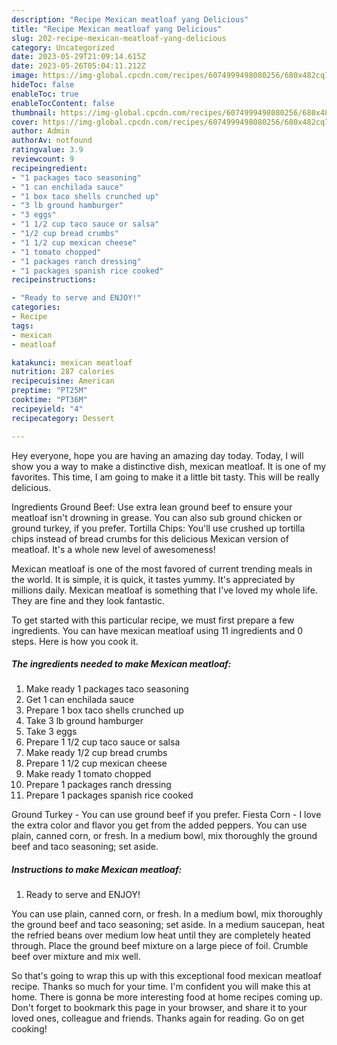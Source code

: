 ```yaml
---
description: "Recipe Mexican meatloaf yang Delicious"
title: "Recipe Mexican meatloaf yang Delicious"
slug: 202-recipe-mexican-meatloaf-yang-delicious
category: Uncategorized
date: 2023-05-29T21:09:14.615Z
date: 2023-05-26T05:04:11.212Z
image: https://img-global.cpcdn.com/recipes/6074999498080256/680x482cq70/mexican-meatloaf-recipe-main-photo.jpg
hideToc: false
enableToc: true
enableTocContent: false
thumbnail: https://img-global.cpcdn.com/recipes/6074999498080256/680x482cq70/mexican-meatloaf-recipe-main-photo.jpg
cover: https://img-global.cpcdn.com/recipes/6074999498080256/680x482cq70/mexican-meatloaf-recipe-main-photo.jpg
author: Admin
authorAv: notfound
ratingvalue: 3.9
reviewcount: 9
recipeingredient:
- "1 packages taco seasoning"
- "1 can enchilada sauce"
- "1 box taco shells crunched up"
- "3 lb ground hamburger"
- "3 eggs"
- "1 1/2 cup taco sauce or salsa"
- "1/2 cup bread crumbs"
- "1 1/2 cup mexican cheese"
- "1 tomato chopped"
- "1 packages ranch dressing"
- "1 packages spanish rice cooked"
recipeinstructions:

- "Ready to serve and ENJOY!"
categories:
- Recipe
tags:
- mexican
- meatloaf

katakunci: mexican meatloaf 
nutrition: 287 calories
recipecuisine: American
preptime: "PT25M"
cooktime: "PT36M"
recipeyield: "4"
recipecategory: Dessert

---
```



Hey everyone, hope you are having an amazing day today. Today, I will show you a way to make a distinctive dish, mexican meatloaf. It is one of my favorites. This time, I am going to make it a little bit tasty. This will be really delicious.

Ingredients Ground Beef: Use extra lean ground beef to ensure your meatloaf isn&#39;t drowning in grease. You can also sub ground chicken or ground turkey, if you prefer. Tortilla Chips: You&#39;ll use crushed up tortilla chips instead of bread crumbs for this delicious Mexican version of meatloaf. It&#39;s a whole new level of awesomeness!

Mexican meatloaf is one of the most favored of current trending meals in the world. It is simple, it is quick, it tastes yummy. It's appreciated by millions daily. Mexican meatloaf is something that I've loved my whole life. They are fine and they look fantastic.


To get started with this particular recipe, we must first prepare a few ingredients. You can have mexican meatloaf using 11 ingredients and 0 steps. Here is how you cook it.

<!--inarticleads1-->

##### The ingredients needed to make Mexican meatloaf:

1. Make ready 1 packages taco seasoning
1. Get 1 can enchilada sauce
1. Prepare 1 box taco shells crunched up
1. Take 3 lb ground hamburger
1. Take 3 eggs
1. Prepare 1 1/2 cup taco sauce or salsa
1. Make ready 1/2 cup bread crumbs
1. Prepare 1 1/2 cup mexican cheese
1. Make ready 1 tomato chopped
1. Prepare 1 packages ranch dressing
1. Prepare 1 packages spanish rice cooked


Ground Turkey - You can use ground beef if you prefer. Fiesta Corn - I love the extra color and flavor you get from the added peppers. You can use plain, canned corn, or fresh. In a medium bowl, mix thoroughly the ground beef and taco seasoning; set aside. 

<!--inarticleads2-->

##### Instructions to make Mexican meatloaf:


1. Ready to serve and ENJOY!

You can use plain, canned corn, or fresh. In a medium bowl, mix thoroughly the ground beef and taco seasoning; set aside. In a medium saucepan, heat the refried beans over medium low heat until they are completely heated through. Place the ground beef mixture on a large piece of foil. Crumble beef over mixture and mix well. 

So that's going to wrap this up with this exceptional food mexican meatloaf recipe. Thanks so much for your time. I'm confident you will make this at home. There is gonna be more interesting food at home recipes coming up. Don't forget to bookmark this page in your browser, and share it to your loved ones, colleague and friends. Thanks again for reading. Go on get cooking!
